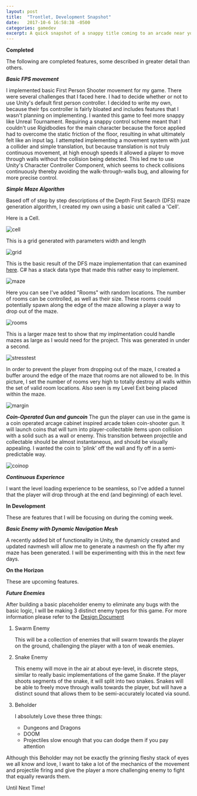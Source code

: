 ```yaml
---
layout: post
title:  "Trontlet, Development Snapshot"
date:   2017-10-6 16:58:38 -0500
categories: gamedev
excerpt: A quick snapshot of a snappy title coming to an arcade near you
---
```


**Completed**

The following are completed features, some described in greater detail than others.

***Basic FPS movement***

I implemented basic First Person Shooter movement for my game. There were several challenges that I faced here. I had to decide whether or not to use Unity's default first person controller. I decided to write my own, because their fps controller is fairly bloated and includes features that I wasn't planning on implementing. I wanted this game to feel more snappy like Unreal Tournament. Requiring a snappy control scheme meant that I couldn't use Rigidbodies for the main character because the force applied had to overcome the static friction of the floor, resulting in what ultimately felt like an input lag. I attempted implementing a movement system with just a collider and simple translation, but because translation is not truly continuous movement, at high enough speeds it allowed a player to move through walls without the collision being detected. This led me to use Unity's Character Controller Component, which seems to check collisions continuously thereby avoiding the walk-through-walls bug, and allowing for more precise control.

***Simple Maze Algorithm***

Based off of step by step descriptions of the Depth First Search (DFS) maze generation algorithm, I created my own using a basic unit called a 'Cell'.

Here is a Cell.

![cell]({{site.url}}/assets/gamedev/trontlet/1.png)

This is a grid generated with parameters width and length

![grid]({{site.url}}/assets/gamedev/trontlet/2.png)

This is the basic result of the DFS maze implementation that can examined [here][mazegen]. C# has a stack data type that made this rather easy to implement.

![maze]({{site.url}}/assets/gamedev/trontlet/3.png)

Here you can see I've added "Rooms" with random locations. The number of rooms can be controlled, as well as their size. These rooms could potentially spawn along the edge of the maze allowing a player a way to drop out of the maze.

![rooms]({{site.url}}/assets/gamedev/trontlet/4.png)

This is a larger maze test to show that my implmentation could handle mazes as large as I would need for the project. This was generated in under a second.

![stresstest]({{site.url}}/assets/gamedev/trontlet/5.png)

In order to prevent the player from dropping out of the maze, I created a buffer around the edge of the maze that rooms are not allowed to be. In this picture, I set the number of rooms very high to totally destroy all walls within the set of valid room locations. Also seen is my Level Exit being placed within the maze.

![margin]({{site.url}}/assets/gamedev/trontlet/6.png)

***Coin-Operated Gun and guncoin***
The gun the player can use in the game is a coin operated arcage cabinet inspired arcade token coin-shooter gun. It will launch coins that will turn into player-collectable items upon collision with a solid such as a wall or enemy. This transition between projectile and collectable should be almost instantaneous, and should be visually appealing. I wanted the coin to 'plink' off the wall and fly off in a semi-predictable way.  

![coinop]({{site.url}}/assets/gamedev/trontlet/7.gif)


***Continuous Experience***

I want the level loading experience to be seamless, so I've added a tunnel that the player will drop through at the end (and beginning) of each level.


**In Development**

These are features that I will be focusing on during the coming week.

***Basic Enemy with Dynamic Navigation Mesh***

A recently added bit of functionality in Unity, the dynamicly created and updated navmesh will allow me to generate a navmesh on the fly after my maze has been generated. I will be experimenting with this in the next few days.

**On the Horizon**

These are upcoming features.

***Future Enemies***

After building a basic placeholder enemy to eliminate any bugs with the basic logic, I will be making 3 distinct enemy types for this game. For more information please refer to the [Design Document][drive]

1. Swarm Enemy

    This will be a collection of enemies that will swarm towards the player on the ground, challenging the player with a ton of weak enemies.
2. Snake Enemy

    This enemy will move in the air at about eye-level, in discrete steps, similar to really basic implementations of the game Snake. If the player shoots segments of the snake, it will split into two snakes. Snakes will be able to freely move through walls towards the player, but will have a distinct sound that allows them to be semi-accurately located via sound.
3. Beholder

    I absolutely Love these three things:
    + Dungeons and Dragons
    + DOOM
    + Projectiles slow enough that you can dodge them if you pay attention
    
Although this Beholder may not be exactly the grinning fleshy stack of eyes we all know and love, I want to take a lot of the mechanics of the movement and projectile firing and give the player a more challenging enemy to fight that equally rewards them.


Until Next Time!




[mazegen]:https://github.com/lucasrumney94/trontlet/blob/master/trontlet/Assets/script/Maze.cs#L25
[drive]:https://docs.google.com/document/d/16rARsNw27a7206gDjVhmQs9HzPyZMSeyvsH-dwy_U3U/edit?usp=sharing

